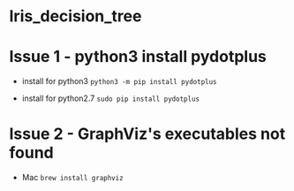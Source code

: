 # Iris_decision_tree

# Issue 1 - python3 install pydotplus

- install for python3
```python3 -m pip install pydotplus```

- install for python2.7
```sudo pip install pydotplus```

# Issue 2 - GraphViz's executables not found

- Mac
```brew install graphviz```
